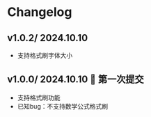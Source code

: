 # Changelog

## v1.0.2/ 2024.10.10 
- 支持格式刷字体大小

## v1.0.0/ 2024.10.10 🎉 第一次提交
- 支持格式刷功能
- 已知bug：不支持数学公式格式刷

